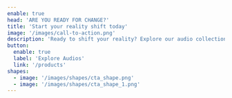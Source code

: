 ```yaml
---
enable: true
head: 'ARE YOU READY FOR CHANGE?'
title: 'Start your reality shift today'
image: '/images/call-to-action.png'
description: 'Ready to shift your reality? Explore our audio collection and start aligning with the life you’re meant to live.'
button:
  enable: true
  label: 'Explore Audios'
  link: '/products'
shapes:
  - image: '/images/shapes/cta_shape.png'
  - image: '/images/shapes/cta_shape_1.png'
---
```

